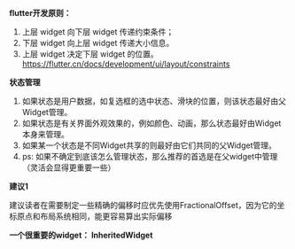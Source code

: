 **flutter开发原则：**
1. 上层 widget 向下层 widget 传递约束条件；
1. 下层 widget 向上层 widget 传递大小信息。
1. 上层 widget 决定下层 widget 的位置。
https://flutter.cn/docs/development/ui/layout/constraints

**状态管理**
1. 如果状态是用户数据，如复选框的选中状态、滑块的位置，则该状态最好由父Widget管理。
1. 如果状态是有关界面外观效果的，例如颜色、动画，那么状态最好由Widget本身来管理。
1. 如果某一个状态是不同Widget共享的则最好由它们共同的父Widget管理。
1. ps: 如果不确定到底该怎么管理状态，那么推荐的首选是在父widget中管理（灵活会显得更重要一些）

**建议1**

建议读者在需要制定一些精确的偏移时应优先使用FractionalOffset，因为它的坐标原点和布局系统相同，能更容易算出实际偏移

**一个很重要的widget： InheritedWidget**